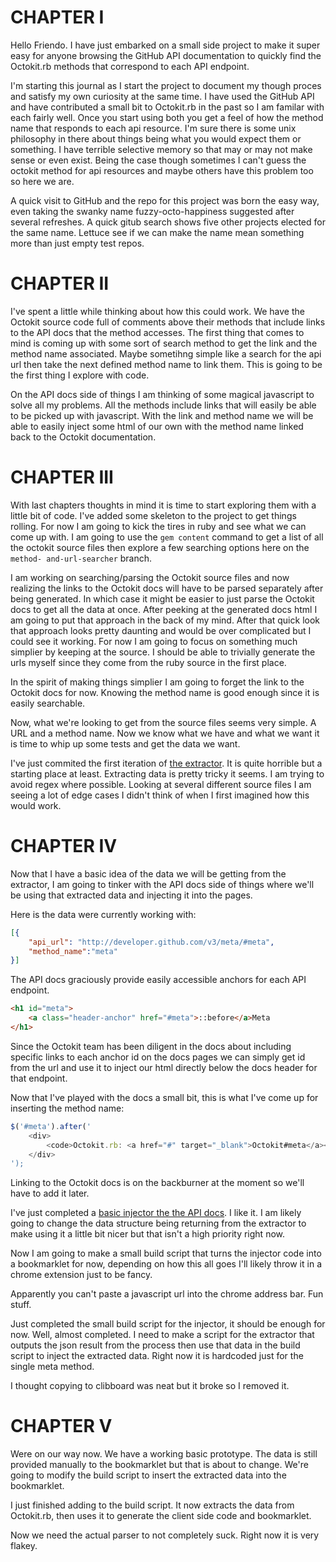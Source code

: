 CHAPTER I
================================================================================

Hello Friendo. I have just embarked on a small side project to make it super
easy for anyone browsing the GitHub API documentation to quickly find the
Octokit.rb methods that correspond to each API endpoint.

I'm starting this journal as I start the project to document my though proces
and satisfy my own curiosity at the same time. I have used the GitHub API and
have contributed a small bit to Octokit.rb in the past so I am familar with each
fairly well. Once you start using both you get a feel of how the method name
that responds to each api resource. I'm sure there is some unix philosophy in
there about things being what you would expect them or something. I have
terrible selective memory so that may or may not make sense or even exist. Being
the case though sometimes I can't guess the octokit method for api resources and
maybe others have this problem too so here we are.

A quick visit to GitHub and the repo for this project was born the easy way,
even taking the swanky name fuzzy-octo-happiness suggested after several
refreshes. A quick gitub search shows five other projects elected for the same
name. Lettuce see if we can make the name mean something more than just empty
test repos.

CHAPTER II
================================================================================

I've spent a little while thinking about how this could work. We have the
Octokit source code full of comments above their methods that include links to
the API docs that the method accesses. The first thing that comes to mind is
coming up with some sort of search method to get the link and the method name
associated. Maybe sometihng simple like a search for the api url then take the
next defined method name to link them. This is going to be the first thing I
explore with code.

On the API docs side of things I am thinking of some magical javascript to solve
all my problems. All the methods include links that will easily be able to be
picked up with javascript. With the link and method name we will be able to
easily inject some html of our own with the method name linked back to the
Octokit documentation.

CHAPTER III
================================================================================

With last chapters thoughts in mind it is time to start exploring them with a
little bit of code. I've added some skeleton to the project to get things
rolling. For now I am going to kick the tires in ruby and see what we can come
up with. I am going to use the `gem content` command to get a list of all the
octokit source files then explore a few searching options here on the `method-
and-url-searcher` branch.

I am working on searching/parsing the Octokit source files and now realizing the
links to the Octokit docs will have to be parsed separately after being
generated. In which case it might be easier to just parse the Octokit docs to
get all the data at once. After peeking at the generated docs html I am going to
put that approach in the back of my mind. After that quick look that approach
looks pretty daunting and would be over complicated but I could see it working.
For now I am going to focus on something much simplier by keeping at the source.
I should be able to trivially generate the urls myself since they come from the
ruby source in the first place.

In the spirit of making things simplier I am going to forget the link to the
Octokit docs for now. Knowing the method name is good enough since it is easily
searchable.

Now, what we're looking to get from the source files seems very simple. A URL
and a method name. Now we know what we have and what we want it is time to whip
up some tests and get the data we want.

I've just commited the first iteration of [the
extractor](https://github.com/joeyw/fuzzy-octo-happiness/commit/319ccf9f75cb17).
It is quite horrible but a starting place at least. Extracting data is pretty
tricky it seems. I am trying to avoid regex where possible. Looking at several
different source files I am seeing a lot of edge cases I didn't think of when I
first imagined how this would work.

CHAPTER IV
================================================================================

Now that I have a basic idea of the data we will be getting from the extractor,
I am going to tinker with the API docs side of things where we'll be using that
extracted data and injecting it into the pages.

Here is the data were currently working with:

```json
[{
	"api_url": "http://developer.github.com/v3/meta/#meta",
	"method_name":"meta"
}]
```

The API docs graciously provide easily accessible anchors for each API endpoint.

```html
<h1 id="meta">
	<a class="header-anchor" href="#meta">::before</a>Meta
</h1>
```

Since the Octokit team has been diligent in the docs about including specific
links to each anchor id on the docs pages we can simply get id from the url and
use it to inject our html directly below the docs header for that endpoint.

Now that I've played with the docs a small bit, this is what I've come up for
inserting the method name:

```javascript
$('#meta').after('
	<div>
		<code>Octokit.rb: <a href="#" target="_blank">Octokit#meta</a></code>
	</div>
');
 ```

Linking to the Octokit docs is on the backburner at the moment so we'll have to
add it later.

I've just completed a [basic injector the the API docs][1]. I like it. I am
likely going to change the data structure being returning from the extractor to
make using it a little bit nicer but that isn't a high priority right now.

[1]: https://github.com/joeyw/fuzzy-octo-happiness/commit/93e2ebe6e77256e9102019

Now I am going to make a small build script that turns the injector code into a
bookmarklet for now, depending on how this all goes I'll likely throw it in a 
chrome extension just to be fancy.

Apparently you can't paste a javascript url into the chrome address bar. Fun
stuff.

Just completed the small build script for the injector, it should be enough for
now. Well, almost completed. I need to make a script for the extractor that
outputs the json result from the process then use that data in the build script
to inject the extracted data. Right now it is hardcoded just for the single meta
method.

I thought copying to clibboard was neat but it broke so I removed it.

CHAPTER V
================================================================================

Were on our way now. We have a working basic prototype. The data is still
provided manually to the bookmarklet but that is about to change. We're going to
modify the build script to insert the extracted data into the bookmarklet.

I just finished adding to the build script. It now extracts the data from
Octokit.rb, then uses it to generate the client side code and bookmarklet.

Now we need the actual parser to not completely suck. Right now it is very
flakey.
